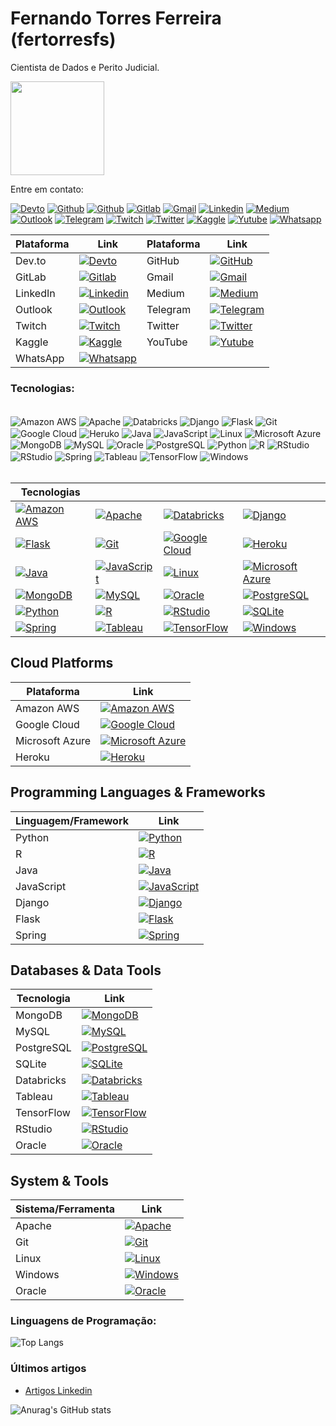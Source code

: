 # Fernando Torres Ferreira (fertorresfs)

Cientista de Dados e Perito Judicial.

[<img src="https://media.licdn.com/dms/image/v2/D4D03AQFT1eooOtMQ_A/profile-displayphoto-shrink_800_800/profile-displayphoto-shrink_800_800/0/1711856059813?e=1736985600&v=beta&t=3TUSwO3IvojRuHITfBYCj__1DsO1JbJnKalZHwAFSys" width="150" height="150">](https://github.com/fertorresfs)

Entre em contato:

[![Devto](https://img.shields.io/badge/dev.to-0A0A0A?style=for-the-badge&logo=devdotto&logoColor=white)](https://dev.to/fertorresf)
[![Github](https://img.shields.io/badge/GitHub-100000?style=for-the-badge&logo=github&logoColor=white)](https://github.com/fertorresf)
[![Github](https://img.shields.io/badge/GitHub-100000?style=for-the-badge&logo=github&logoColor=white)](https://github.com/fertorresfs)
[![Gitlab](https://img.shields.io/badge/GitLab-330F63?style=for-the-badge&logo=gitlab&logoColor=white)](https://gitlab.com/fertorresfs)
[![Gmail](https://img.shields.io/badge/Gmail-D14836?style=for-the-badge&logo=gmail&logoColor=white)](mailto:phertorrez@gmail.com)
[![Linkedin](https://img.shields.io/badge/LinkedIn-0077B5?style=for-the-badge&logo=linkedin&logoColor=white)](https://www.linkedin.com/in/fertorresfs/)
[![Medium](https://img.shields.io/badge/Medium-12100E?style=for-the-badge&logo=medium&logoColor=white)](https://medium.com/@fertorresfs)
[![Outlook](https://img.shields.io/badge/Microsoft_Outlook-0078D4?style=for-the-badge&logo=microsoft-outlook&logoColor=white)](mailto:fernando-torres@live.com)
[![Telegram](https://img.shields.io/badge/Telegram-2CA5E0?style=for-the-badge&logo=telegram&logoColor=white)](https://t.me/+5514998223377)
[![Twitch](https://img.shields.io/badge/Twitch-9146FF?style=for-the-badge&logo=twitch&logoColor=white)](https://www.twitch.tv/fertorresfs)
[![Twitter](https://img.shields.io/badge/Twitter-1DA1F2?style=for-the-badge&logo=twitter&logoColor=white)](https://x.com/fertorresfs)
[![Kaggle](https://img.shields.io/badge/Kaggle-20BEFF?style=for-the-badge&logo=Kaggle&logoColor=white)](https://www.kaggle.com/fertorresfs/)
[![Yutube](https://img.shields.io/badge/YouTube-FF0000?style=for-the-badge&logo=youtube&logoColor=white)](https://www.youtube.com/@fertorresfs)
[![Whatsapp](https://img.shields.io/badge/WhatsApp-25D366?style=for-the-badge&logo=whatsapp&logoColor=white)](https://wa.me/14998223377)


| Plataforma     | Link                                                                                              | Plataforma     | Link                                           |
|-----------------|-----------------------------------------------------------------------------|-----------------|-------------------------------------------------------------------------------|
| Dev.to         | [![Devto](https://img.shields.io/badge/dev.to-0A0A0A?style=for-the-badge&logo=devdotto&logoColor=white)](https://dev.to/fertorresfs) | GitHub         | [![GitHub](https://img.shields.io/badge/GitHub-100000?style=for-the-badge&logo=github&logoColor=white)](https://github.com/fertorresfs) |
| GitLab         | [![Gitlab](https://img.shields.io/badge/GitLab-330F63?style=for-the-badge&logo=gitlab&logoColor=white)](https://gitlab.com/fertorresfs) | Gmail           | [![Gmail](https://img.shields.io/badge/Gmail-D14836?style=for-the-badge&logo=gmail&logoColor=white)](mailto:phertorrez@gmail.com)       |
| LinkedIn       | [![Linkedin](https://img.shields.io/badge/LinkedIn-0077B5?style=for-the-badge&logo=linkedin&logoColor=white)](https://www.linkedin.com/in/fertorresfs/) | Medium          | [![Medium](https://img.shields.io/badge/Medium-12100E?style=for-the-badge&logo=medium&logoColor=white)](https://medium.com/@fertorresfs)     |
| Outlook        | [![Outlook](https://img.shields.io/badge/Microsoft_Outlook-0078D4?style=for-the-badge&logo=microsoft-outlook&logoColor=white)](mailto:fernando-torres@live.com) | Telegram        | [![Telegram](https://img.shields.io/badge/Telegram-2CA5E0?style=for-the-badge&logo=telegram&logoColor=white)](https://t.me/+5514998223377)   |
| Twitch         | [![Twitch](https://img.shields.io/badge/Twitch-9146FF?style=for-the-badge&logo=twitch&logoColor=white)](https://www.twitch.tv/fertorresfs) | Twitter         | [![Twitter](https://img.shields.io/badge/Twitter-1DA1F2?style=for-the-badge&logo=twitter&logoColor=white)](https://x.com/fertorresfs)      |
| Kaggle         | [![Kaggle](https://img.shields.io/badge/Kaggle-20BEFF?style=for-the-badge&logo=Kaggle&logoColor=white)](https://www.kaggle.com/fertorresfs/) | YouTube         | [![Yutube](https://img.shields.io/badge/YouTube-FF0000?style=for-the-badge&logo=youtube&logoColor=white)](https://www.youtube.com/@fertorresfs) |
| WhatsApp       | [![Whatsapp](https://img.shields.io/badge/WhatsApp-25D366?style=for-the-badge&logo=whatsapp&logoColor=white)](https://wa.me/14998223377) |                  |                                                                               |

### Tecnologias:

<div style="display: inline_block"><br/>
  <img align="center" alt="Amazon AWS" src="https://img.shields.io/badge/Amazon_AWS-FF9900?style=for-the-badge&logo=amazonaws&logoColor=white" />
  <img align="center" alt="Apache" src="https://img.shields.io/badge/Apache-CA2136?style=for-the-badge&logo=apache&logoColor=white" />
  <img align="center" alt="Databricks" src="https://img.shields.io/badge/Databricks-FF3621?style=for-the-badge&logo=Databricks&logoColor=white" />
  <img align="center" alt="Django" src="https://img.shields.io/badge/Django-092E20?style=for-the-badge&logo=django&logoColor=white" />
  <img align="center" alt="Flask" src="https://img.shields.io/badge/Flask-000000?style=for-the-badge&logo=flask&logoColor=white" />
  <img align="center" alt="Git" src="https://img.shields.io/badge/GIT-E44C30?style=for-the-badge&logo=git&logoColor=white" />
  <img align="center" alt="Google Cloud" src="https://img.shields.io/badge/Google_Cloud-4285F4?style=for-the-badge&logo=google-cloud&logoColor=white" />
  <img align="center" alt="Heruko" src="https://img.shields.io/badge/Heroku-430098?style=for-the-badge&logo=heroku&logoColor=white" />
  <img align="center" alt="Java" src="https://img.shields.io/badge/Java-ED8B00?style=for-the-badge&logo=openjdk&logoColor=white" />
  <img align="center" alt="JavaScript" src="https://img.shields.io/badge/JavaScript-323330?style=for-the-badge&logo=javascript&logoColor=F7DF1E" />
  <img align="center" alt="Linux" src="https://img.shields.io/badge/Linux-FCC624?style=for-the-badge&logo=linux&logoColor=black" />
  <img align="center" alt="Microsoft Azure" src="https://img.shields.io/badge/Microsoft_Azure-0089D6?style=for-the-badge&logo=microsoft-azure&logoColor=white" />
  <img align="center" alt="MongoDB" src="https://img.shields.io/badge/MongoDB-4EA94B?style=for-the-badge&logo=mongodb&logoColor=white" />
  <img align="center" alt="MySQL" src="https://img.shields.io/badge/MySQL-00000F?style=for-the-badge&logo=mysql&logoColor=white" />
  <img align="center" alt="Oracle" src="https://img.shields.io/badge/Oracle-F80000?style=for-the-badge&logo=Oracle&logoColor=white" />
  <img align="center" alt="PostgreSQL" src="https://img.shields.io/badge/PostgreSQL-316192?style=for-the-badge&logo=postgresql&logoColor=white" />
  <img align="center" alt="Python" src="https://img.shields.io/badge/Python-3776AB?style=for-the-badge&logo=python&logoColor=white" />
  <img align="center" alt="R" src="https://img.shields.io/badge/R-276DC3?style=for-the-badge&logo=r&logoColor=white" />
  <img align="center" alt="RStudio" src="https://img.shields.io/badge/RStudio-75AADB?style=for-the-badge&logo=RStudio&logoColor=white" /> 
  <img align="center" alt="RStudio" src="https://img.shields.io/badge/SQLite-07405E?style=for-the-badge&logo=sqlite&logoColor=white" />
  <img align="center" alt="Spring" src="https://img.shields.io/badge/Spring-6DB33F?style=for-the-badge&logo=spring&logoColor=white" />
  <img align="center" alt="Tableau" src="https://img.shields.io/badge/Tableau-E97627?style=for-the-badge&logo=Tableau&logoColor=white" />
  <img align="center" alt="TensorFlow" src="https://img.shields.io/badge/TensorFlow-FF6F00?style=for-the-badge&logo=tensorflow&logoColor=white" />
  <img align="center" alt="Windows" src="https://img.shields.io/badge/Windows-0078D6?style=for-the-badge&logo=windows&logoColor=white" />
</div>
<br/>

| Tecnologias       |        |        |        |
|-------------------|-------------------|-------------------|-------------------|
| [![Amazon AWS](https://img.shields.io/badge/Amazon_AWS-FF9900?style=for-the-badge&logo=amazonaws&logoColor=white)](https://aws.amazon.com/) | [![Apache](https://img.shields.io/badge/Apache-CA2136?style=for-the-badge&logo=apache&logoColor=white)](https://apache.org/) | [![Databricks](https://img.shields.io/badge/Databricks-FF3621?style=for-the-badge&logo=Databricks&logoColor=white)](https://databricks.com/) | [![Django](https://img.shields.io/badge/Django-092E20?style=for-the-badge&logo=django&logoColor=white)](https://www.djangoproject.com/) |
| [![Flask](https://img.shields.io/badge/Flask-000000?style=for-the-badge&logo=flask&logoColor=white)](https://flask.palletsprojects.com/en/2.3.x/) | [![Git](https://img.shields.io/badge/GIT-E44C30?style=for-the-badge&logo=git&logoColor=white)](https://git-scm.com/) | [![Google Cloud](https://img.shields.io/badge/Google_Cloud-4285F4?style=for-the-badge&logo=google-cloud&logoColor=white)](https://cloud.google.com/) | [![Heroku](https://img.shields.io/badge/Heroku-430098?style=for-the-badge&logo=heroku&logoColor=white)](https://www.heroku.com/) |
| [![Java](https://img.shields.io/badge/Java-ED8B00?style=for-the-badge&logo=openjdk&logoColor=white)](https://www.java.com/) | [![JavaScript](https://img.shields.io/badge/JavaScript-323330?style=for-the-badge&logo=javascript&logoColor=F7DF1E)](https://www.javascript.com/) | [![Linux](https://img.shields.io/badge/Linux-FCC624?style=for-the-badge&logo=linux&logoColor=black)](https://www.linux.org/) | [![Microsoft Azure](https://img.shields.io/badge/Microsoft_Azure-0089D6?style=for-the-badge&logo=microsoft-azure&logoColor=white)](https://azure.microsoft.com/) |
| [![MongoDB](https://img.shields.io/badge/MongoDB-4EA94B?style=for-the-badge&logo=mongodb&logoColor=white)](https://www.mongodb.com/) | [![MySQL](https://img.shields.io/badge/MySQL-00000F?style=for-the-badge&logo=mysql&logoColor=white)](https://www.mysql.com/) | [![Oracle](https://img.shields.io/badge/Oracle-F80000?style=for-the-badge&logo=Oracle&logoColor=white)](https://www.oracle.com/) | [![PostgreSQL](https://img.shields.io/badge/PostgreSQL-316192?style=for-the-badge&logo=postgresql&logoColor=white)](https://www.postgresql.org/) |
| [![Python](https://img.shields.io/badge/Python-3776AB?style=for-the-badge&logo=python&logoColor=white)](https://www.python.org/) | [![R](https://img.shields.io/badge/R-276DC3?style=for-the-badge&logo=r&logoColor=white)](https://www.r-project.org/) | [![RStudio](https://img.shields.io/badge/RStudio-75AADB?style=for-the-badge&logo=RStudio&logoColor=white)](https://rstudio.com/) | [![SQLite](https://img.shields.io/badge/SQLite-07405E?style=for-the-badge&logo=sqlite&logoColor=white)](https://www.sqlite.org/) |
| [![Spring](https://img.shields.io/badge/Spring-6DB33F?style=for-the-badge&logo=spring&logoColor=white)](https://spring.io/) | [![Tableau](https://img.shields.io/badge/Tableau-E97627?style=for-the-badge&logo=Tableau&logoColor=white)](https://www.tableau.com/) | [![TensorFlow](https://img.shields.io/badge/TensorFlow-FF6F00?style=for-the-badge&logo=tensorflow&logoColor=white)](https://www.tensorflow.org/) | [![Windows](https://img.shields.io/badge/Windows-0078D6?style=for-the-badge&logo=windows&logoColor=white)](https://www.microsoft.com/en-us/windows) |

## Cloud Platforms

| Plataforma      | Link                                                                            |
|-----------------|------------------------------------------------------------------------------------|
| Amazon AWS       | [![Amazon AWS](https://img.shields.io/badge/Amazon_AWS-FF9900?style=for-the-badge&logo=amazonaws&logoColor=white)](https://aws.amazon.com/) |
| Google Cloud     | [![Google Cloud](https://img.shields.io/badge/Google_Cloud-4285F4?style=for-the-badge&logo=google-cloud&logoColor=white)](https://cloud.google.com/) |
| Microsoft Azure  | [![Microsoft Azure](https://img.shields.io/badge/Microsoft_Azure-0089D6?style=for-the-badge&logo=microsoft-azure&logoColor=white)](https://azure.microsoft.com/) |
| Heroku           | [![Heroku](https://img.shields.io/badge/Heroku-430098?style=for-the-badge&logo=heroku&logoColor=white)](https://www.heroku.com/)         |


## Programming Languages & Frameworks

| Linguagem/Framework | Link                                                                            |
|----------------------|------------------------------------------------------------------------------------|
| Python              | [![Python](https://img.shields.io/badge/Python-3776AB?style=for-the-badge&logo=python&logoColor=white)](https://www.python.org/)     |
| R                   | [![R](https://img.shields.io/badge/R-276DC3?style=for-the-badge&logo=r&logoColor=white)](https://www.r-project.org/)             |
| Java                | [![Java](https://img.shields.io/badge/Java-ED8B00?style=for-the-badge&logo=openjdk&logoColor=white)](https://www.java.com/)         |
| JavaScript          | [![JavaScript](https://img.shields.io/badge/JavaScript-323330?style=for-the-badge&logo=javascript&logoColor=F7DF1E)](https://www.javascript.com/) |
| Django              | [![Django](https://img.shields.io/badge/Django-092E20?style=for-the-badge&logo=django&logoColor=white)](https://www.djangoproject.com/) |
| Flask               | [![Flask](https://img.shields.io/badge/Flask-000000?style=for-the-badge&logo=flask&logoColor=white)](https://flask.palletsprojects.com/en/2.3.x/) |
| Spring              | [![Spring](https://img.shields.io/badge/Spring-6DB33F?style=for-the-badge&logo=spring&logoColor=white)](https://spring.io/)         |


## Databases & Data Tools

| Tecnologia        | Link                                                                            |
|--------------------|------------------------------------------------------------------------------------|
| MongoDB            | [![MongoDB](https://img.shields.io/badge/MongoDB-4EA94B?style=for-the-badge&logo=mongodb&logoColor=white)](https://www.mongodb.com/)     |
| MySQL              | [![MySQL](https://img.shields.io/badge/MySQL-00000F?style=for-the-badge&logo=mysql&logoColor=white)](https://www.mysql.com/)           |
| PostgreSQL         | [![PostgreSQL](https://img.shields.io/badge/PostgreSQL-316192?style=for-the-badge&logo=postgresql&logoColor=white)](https://www.postgresql.org/) |
| SQLite             | [![SQLite](https://img.shields.io/badge/SQLite-07405E?style=for-the-badge&logo=sqlite&logoColor=white)](https://www.sqlite.org/)       |
| Databricks         | [![Databricks](https://img.shields.io/badge/Databricks-FF3621?style=for-the-badge&logo=Databricks&logoColor=white)](https://databricks.com/) |
| Tableau            | [![Tableau](https://img.shields.io/badge/Tableau-E97627?style=for-the-badge&logo=Tableau&logoColor=white)](https://www.tableau.com/)    |
| TensorFlow         | [![TensorFlow](https://img.shields.io/badge/TensorFlow-FF6F00?style=for-the-badge&logo=tensorflow&logoColor=white)](https://www.tensorflow.org/) |
| RStudio            | [![RStudio](https://img.shields.io/badge/RStudio-75AADB?style=for-the-badge&logo=RStudio&logoColor=white)](https://rstudio.com/)       |
| Oracle              | [![Oracle](https://img.shields.io/badge/Oracle-F80000?style=for-the-badge&logo=Oracle&logoColor=white)](https://www.oracle.com/)         |


## System & Tools

| Sistema/Ferramenta | Link                                                                            |
|----------------------|------------------------------------------------------------------------------------|
| Apache              | [![Apache](https://img.shields.io/badge/Apache-CA2136?style=for-the-badge&logo=apache&logoColor=white)](https://apache.org/)             |
| Git                 | [![Git](https://img.shields.io/badge/GIT-E44C30?style=for-the-badge&logo=git&logoColor=white)](https://git-scm.com/)                 |
| Linux               | [![Linux](https://img.shields.io/badge/Linux-FCC624?style=for-the-badge&logo=linux&logoColor=black)](https://www.linux.org/)            |
| Windows             | [![Windows](https://img.shields.io/badge/Windows-0078D6?style=for-the-badge&logo=windows&logoColor=white)](https://www.microsoft.com/en-us/windows) |
| Oracle              | [![Oracle](https://img.shields.io/badge/Oracle-F80000?style=for-the-badge&logo=Oracle&logoColor=white)](https://www.oracle.com/)         |

### Linguagens de Programação:
![Top Langs](https://github-readme-stats.vercel.app/api/top-langs/?username=fertorresfs&hide_progress=true&theme=dark)

### Últimos artigos

- [Artigos Linkedin](https://www.linkedin.com/in/fertorresfs/recent-activity/articles/)<br/>


![Anurag's GitHub stats](https://github-readme-stats.vercel.app/api?username=fertorresfs&show_icons=true&theme=dark)
